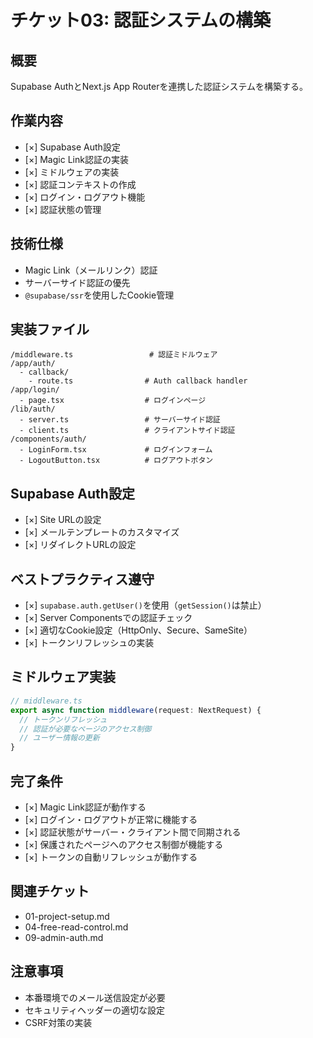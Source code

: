 # チケット03: 認証システムの構築

## 概要
Supabase AuthとNext.js App Routerを連携した認証システムを構築する。

## 作業内容
- [×] Supabase Auth設定
- [×] Magic Link認証の実装
- [×] ミドルウェアの実装
- [×] 認証コンテキストの作成
- [×] ログイン・ログアウト機能
- [×] 認証状態の管理

## 技術仕様
- Magic Link（メールリンク）認証
- サーバーサイド認証の優先
- `@supabase/ssr`を使用したCookie管理

## 実装ファイル
```
/middleware.ts                 # 認証ミドルウェア
/app/auth/
  - callback/
    - route.ts                # Auth callback handler
/app/login/
  - page.tsx                  # ログインページ
/lib/auth/
  - server.ts                 # サーバーサイド認証
  - client.ts                 # クライアントサイド認証
/components/auth/
  - LoginForm.tsx             # ログインフォーム
  - LogoutButton.tsx          # ログアウトボタン
```

## Supabase Auth設定
- [×] Site URLの設定
- [×] メールテンプレートのカスタマイズ
- [×] リダイレクトURLの設定

## ベストプラクティス遵守
- [×] `supabase.auth.getUser()`を使用（`getSession()`は禁止）
- [×] Server Componentsでの認証チェック
- [×] 適切なCookie設定（HttpOnly、Secure、SameSite）
- [×] トークンリフレッシュの実装

## ミドルウェア実装
```typescript
// middleware.ts
export async function middleware(request: NextRequest) {
  // トークンリフレッシュ
  // 認証が必要なページのアクセス制御
  // ユーザー情報の更新
}
```

## 完了条件
- [×] Magic Link認証が動作する
- [×] ログイン・ログアウトが正常に機能する
- [×] 認証状態がサーバー・クライアント間で同期される
- [×] 保護されたページへのアクセス制御が機能する
- [×] トークンの自動リフレッシュが動作する

## 関連チケット
- 01-project-setup.md
- 04-free-read-control.md
- 09-admin-auth.md

## 注意事項
- 本番環境でのメール送信設定が必要
- セキュリティヘッダーの適切な設定
- CSRF対策の実装